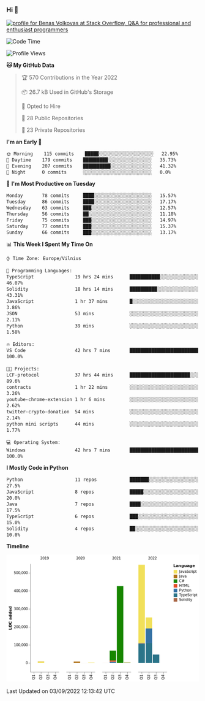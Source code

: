 ### Hi 👋
<a href="https://stackoverflow.com/users/14954249/benas-volkovas"><img src="https://stackoverflow.com/users/flair/14954249.png?theme=dark" width="208" height="58" alt="profile for Benas Volkovas at Stack Overflow, Q&amp;A for professional and enthusiast programmers" title="profile for Benas Volkovas at Stack Overflow, Q&amp;A for professional and enthusiast programmers"></a>

<!--START_SECTION:waka-->
![Code Time](http://img.shields.io/badge/Code%20Time-890%20hrs%2037%20mins-blue)

![Profile Views](http://img.shields.io/badge/Profile%20Views-25-blue)

**🐱 My GitHub Data** 

> 🏆 570 Contributions in the Year 2022
 > 
> 📦 26.7 kB Used in GitHub's Storage 
 > 
> 💼 Opted to Hire
 > 
> 📜 28 Public Repositories 
 > 
> 🔑 23 Private Repositories  
 > 
**I'm an Early 🐤** 

```text
🌞 Morning    115 commits    █████░░░░░░░░░░░░░░░░░░░░   22.95% 
🌆 Daytime    179 commits    █████████░░░░░░░░░░░░░░░░   35.73% 
🌃 Evening    207 commits    ██████████░░░░░░░░░░░░░░░   41.32% 
🌙 Night      0 commits      ░░░░░░░░░░░░░░░░░░░░░░░░░   0.0%

```
📅 **I'm Most Productive on Tuesday** 

```text
Monday       78 commits     ████░░░░░░░░░░░░░░░░░░░░░   15.57% 
Tuesday      86 commits     ████░░░░░░░░░░░░░░░░░░░░░   17.17% 
Wednesday    63 commits     ███░░░░░░░░░░░░░░░░░░░░░░   12.57% 
Thursday     56 commits     ██░░░░░░░░░░░░░░░░░░░░░░░   11.18% 
Friday       75 commits     ███░░░░░░░░░░░░░░░░░░░░░░   14.97% 
Saturday     77 commits     ███░░░░░░░░░░░░░░░░░░░░░░   15.37% 
Sunday       66 commits     ███░░░░░░░░░░░░░░░░░░░░░░   13.17%

```


📊 **This Week I Spent My Time On** 

```text
⌚︎ Time Zone: Europe/Vilnius

💬 Programming Languages: 
TypeScript               19 hrs 24 mins      ███████████░░░░░░░░░░░░░░   46.07% 
Solidity                 18 hrs 14 mins      ██████████░░░░░░░░░░░░░░░   43.31% 
JavaScript               1 hr 37 mins        █░░░░░░░░░░░░░░░░░░░░░░░░   3.86% 
JSON                     53 mins             ░░░░░░░░░░░░░░░░░░░░░░░░░   2.11% 
Python                   39 mins             ░░░░░░░░░░░░░░░░░░░░░░░░░   1.58%

🔥 Editors: 
VS Code                  42 hrs 7 mins       █████████████████████████   100.0%

🐱‍💻 Projects: 
LCF-protocol             37 hrs 44 mins      ██████████████████████░░░   89.6% 
contracts                1 hr 22 mins        ░░░░░░░░░░░░░░░░░░░░░░░░░   3.26% 
youtube-chrome-extension 1 hr 6 mins         ░░░░░░░░░░░░░░░░░░░░░░░░░   2.62% 
twitter-crypto-donation  54 mins             ░░░░░░░░░░░░░░░░░░░░░░░░░   2.14% 
python mini scripts      44 mins             ░░░░░░░░░░░░░░░░░░░░░░░░░   1.77%

💻 Operating System: 
Windows                  42 hrs 7 mins       █████████████████████████   100.0%

```

**I Mostly Code in Python** 

```text
Python                   11 repos            ███████░░░░░░░░░░░░░░░░░░   27.5% 
JavaScript               8 repos             █████░░░░░░░░░░░░░░░░░░░░   20.0% 
Java                     7 repos             ████░░░░░░░░░░░░░░░░░░░░░   17.5% 
TypeScript               6 repos             ███░░░░░░░░░░░░░░░░░░░░░░   15.0% 
Solidity                 4 repos             ██░░░░░░░░░░░░░░░░░░░░░░░   10.0%

```


**Timeline**

![Chart not found](https://raw.githubusercontent.com/BenasVolkovas/BenasVolkovas/main/charts/bar_graph.png) 


 Last Updated on 03/09/2022 12:13:42 UTC
<!--END_SECTION:waka-->
